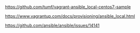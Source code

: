 https://github.com/tumf/vagrant-ansible_local-centos7-sample

https://www.vagrantup.com/docs/provisioning/ansible_local.html

https://github.com/ansible/ansible/issues/14141